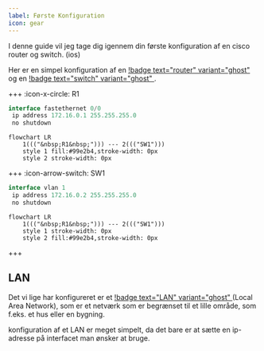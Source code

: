 ```yaml
---
label: Første Konfiguration
icon: gear
---
```


I denne guide vil jeg tage dig igennem din første konfiguration af en cisco router og switch. (ios)

Her er en simpel konfiguration af en [!badge text="router" variant="ghost" ](router.md) og en [!badge text="switch" variant="ghost" ](router.md).

+++ :icon-x-circle: R1
```js
interface fastethernet 0/0
 ip address 172.16.0.1 255.255.255.0
 no shutdown

```
```mermaid
flowchart LR
	1((("&nbsp;R1&nbsp;"))) --- 2((("SW1")))
	style 1 fill:#99e2b4,stroke-width: 0px
	style 2 stroke-width: 0px
```
+++ :icon-arrow-switch: SW1 
```js
interface vlan 1
 ip address 172.16.0.2 255.255.255.0
 no shutdown
```

```mermaid
flowchart LR
	1((("&nbsp;R1&nbsp;"))) --- 2((("SW1")))
	style 1 stroke-width: 0px
	style 2 fill:#99e2b4,stroke-width: 0px
```
+++
## LAN 

Det vi lige har konfigureret er et [!badge text="LAN" variant="ghost" ](/test.md) (Local Area Network), som er et netværk som er begrænset til et lille område, som f.eks. et hus eller en bygning.

konfiguration af et LAN er meget simpelt, da det bare er at sætte en ip-adresse på interfacet man ønsker at bruge.



```js 